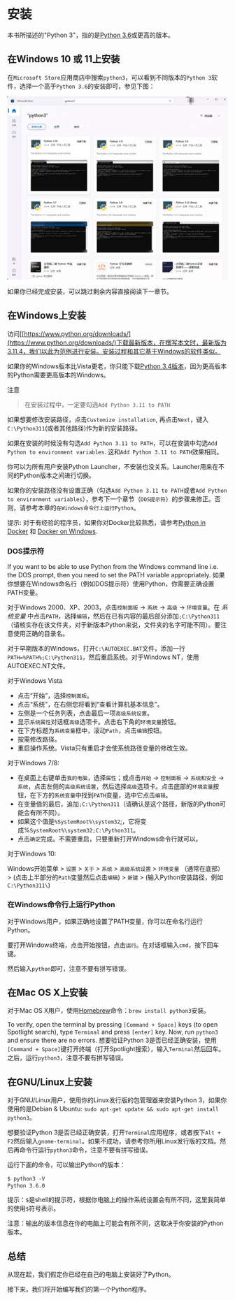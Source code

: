 # 安装

本书所描述的"Python 3"，指的是[Python 3.6](https://www.python.org/downloads/)或更高的版本。

## 在Windows 10 或 11上安装

在`Microsoft Store`应用商店中搜索`python3`，可以看到不同版本的`Python 3`软件，选择一个高于`Python 3.6`的安装即可，参见下图：

![install-on-win10](install-on-win10.jpg)

如果你已经完成安装，可以跳过剩余内容直接阅读下一章节。

## 在Windows上安装


访问[[https://www.python.org/downloads/](https://www.python.org/downloads/)下载最新版本，在撰写本文时，最新版为3.11.4，我们以此为范例进行安装。安装过程和其它基于Windows的软件类似。

如果你的Windows版本比Vista更老，你只能下载[Python 3.4版本](https://www.python.org/downloads/windows/)，因为更高版本的Python需要更高版本的Windows。

注意
> 在安装过程中，一定要勾选`Add Python 3.11 to PATH`

如果想要修改安装路径，点击`Customize installation`, 再点击`Next`，键入`C:\Python311`(或者其他路径)作为新的安装路径。

如果在安装的时候没有勾选`Add Python 3.11 to PATH`，可以在安装中勾选`Add Python to environment variables`. 这和`Add Python 3.11 to PATH`效果相同。

你可以为所有用户安装Python Launcher，不安装也没关系。Launcher用来在不同的Python版本之间进行切换。

如果你的安装路径没有设置正确（勾选`Add Python 3.11 to PATH`或者`Add Python to environment variables`），参考下一个章节（`DOS提示符`）的步骤来修正。否则，请参考本章的`在Windows命令行上运行Python`。

提示: 对于有经验的程序员，如果你对Docker比较熟悉，请参考[Python in Docker](https://hub.docker.com/_/python/) 和 [Docker on Windows](https://docs.docker.com/windows/).

### DOS提示符

If you want to be able to use Python from the Windows command line i.e. the DOS prompt, then you need to set the PATH variable appropriately.
如果你想要在Windows命名行（例如DOS提示符）使用Python，你需要正确设置PATH变量。

对于Windows 2000、XP、2003，点击`控制面板` -> `系统` -> `高级` -> `环境变量`。在 _系统变量_ 中点击`PATH`，选择`编辑`，然后在已有内容的最后部分添加`;C:\Python311`（请核实存在该文件夹，对于新版本Python来说，文件夹的名字可能不同）。要注意使用正确的目录名。

对于早期版本的Windows，打开`C:\AUTOEXEC.BAT`文件，添加一行`PATH=%PATH%;C:\Python311`，然后重启系统。对于Windows NT，使用AUTOEXEC.NT文件。

对于Windows Vista

* 点击“开始”，选择`控制面板`。
* 点击“系统”，在右侧您将看到“查看计算机基本信息”。
* 左侧是一个任务列表，点击最后一项`高级系统设置`。
* 显示`系统属性`对话框`高级`选项卡。点击右下角的`环境变量`按钮。
* 在下方标题为`系统变量`框中，滚动`Path`，点击`编辑`按钮。
* 按需修改路径。
* 重启操作系统。Vista只有重启才会使系统路径变量的修改生效。

对于Windows 7/8:

* 在桌面上右键单击`我的电脑`，选择`属性`；或点击`开始` -> `控制面板` -> `系统和安全` -> `系统`，点击左侧的`高级系统设置`，然后选择`高级`选项卡。点击底部的`环境变量`按钮，在下方的`系统变量`中找到`PATH`变量，选中它点击`编辑`。
* 在变量值的最后，追加`;C:\Python311`（请确认是这个路径，新版的Python可能会有所不同）。
* 如果这个值是`%SystemRoot%\system32`;，它将变成%`SystemRoot%\system32;C:\Python311`。
* 点击`确定`完成。不需要重启，只要重新打开Windows命令行就可以。

对于Windows 10:

Windows开始菜单 > `设置` > `关于` > `系统` > `高级系统设置` > `环境变量` （通常在底部） > (点击上半部分的`Path`变量然后点击`编辑`) > `新建` > (输入Python安装路径，例如`C:\Python311\`)

### 在Windows命令行上运行Python

对于Windows用户，如果正确地设置了PATH变量，你可以在命名行运行Python。

要打开Windows终端，点击开始按钮，点击`运行`。在对话框输入`cmd`，按下回车键。

然后输入`python`即可，注意不要有拼写错误。

## 在Mac OS X上安装

对于Mac OS X用户，使用[Homebrew](https://brew.sh/index_zh-cn)命令：`brew install python3`安装。

To verify, open the terminal by pressing `[Command + Space]` keys (to open Spotlight search), type `Terminal` and press `[enter]` key. Now, run `python3` and ensure there are no errors.
想要验证Python 3是否已经正确安装，使用`[Command + Space]`键打开终端（打开Spotlight搜索），输入`Terminal`然后回车。之后，运行`python3`，注意不要有拼写错误。

## 在GNU/Linux上安装

对于GNU/Linux用户，使用你的Linux发行版的包管理器来安装Python 3，如果你使用的是Debian & Ubuntu: `sudo apt-get update && sudo apt-get install python3`。

想要验证Python 3是否已经正确安装，打开`Terminal`应用程序，或者按下`Alt + F2`然后输入`gnome-terminal`。如果不成功，请参考你所用Linux发行版的文档。然后再命令行运行`python3`命令，注意不要有拼写错误。

运行下面的命令，可以输出Python的版本：

```shell
$ python3 -V
Python 3.6.0
```

提示：`$`是shell的提示符，根据你电脑上的操作系统设置会有所不同，这里我简单的使用`$`符号表示。

注意：输出的版本信息在你的电脑上可能会有所不同，这取决于你安装的Python版本。

## 总结

从现在起，我们假定你已经在自己的电脑上安装好了Python。

接下来，我们将开始编写我们的第一个Python程序。